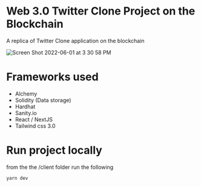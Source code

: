 # Web 3.0 Twitter Clone Project on the Blockchain

A replica of Twitter Clone application on the blockchain

![Screen Shot 2022-06-01 at 3 30 58 PM](https://user-images.githubusercontent.com/68557040/171513280-69eaa4ac-c4f5-4d7f-ab37-e56f846d270d.png)

# Frameworks used
- Alchemy
- Solidity (Data storage)
- Hardhat
- Sanity.io
- React / NextJS
- Tailwind css 3.0

# Run project locally
from the the /client folder run the following
```
yarn dev
```

